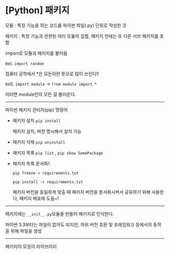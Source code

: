 # [Python] 패키지

모듈 : 특정 기능을 하는 코드를 파이썬 파일(.py) 단위로 작성한 것

패키지 : 특정 기능과 관련된 여러 모듈의 집합, 패키지 안에는 또 다른 서브 패키지를 포함

import로 모듈과 패키지를 불러옴

ex). `import random`

컴퓨터 공학에서 *은 모든이란 뜻으로 많이 쓰인다!!

exl). `import module` -> `from module import *` 

이러면 module안의 모든 걸 불러온다.

---

파이썬 패키지 관리자(pip) 명령어

- 패키지 설치 `pip install` 	

  패키지 설치, 버전 명시해서 설치 가능

- 패키지 삭제 `pip uninstall`

- 패키지 목록 `pip list` , `pip show SomePackage`

- 패키지 목록 문서화!:

  `pip freeze > requirements.txt` 

  `pip install -r requirements.txt`

  패키지 버전을 동일하게 맞출 때 패키지 버전을 문서화시켜서 공유하기 위해 사용한다, 패키지 배포에 도움~!

---

패키지에는 `__init__.py`모듈을 만들어 패키지로 인식한다.

파이썬 3.3부터는 파일이 없어도 되지만, 하위 버전 호환 및 프레임워크 등에서의 동작을 위해 파일을 생성

---

패키지의 모임이 라이브러리